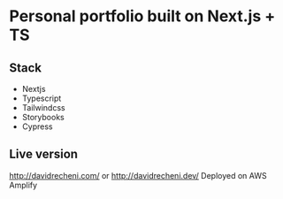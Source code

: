 # Personal portfolio built on Next.js + TS

## Stack

- Nextjs
- Typescript
- Tailwindcss
- Storybooks
- Cypress

## Live version

http://davidrecheni.com/ or http://davidrecheni.dev/
Deployed on AWS Amplify

